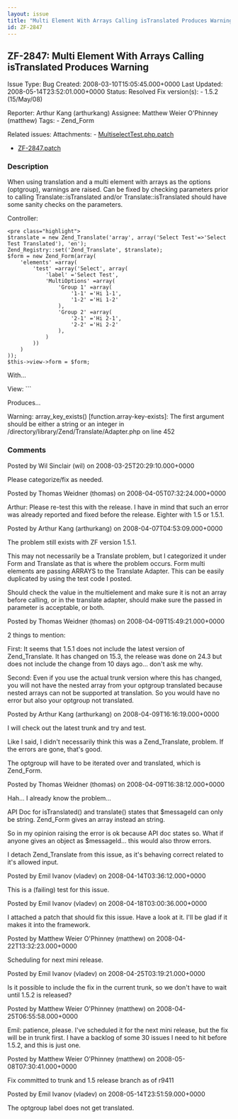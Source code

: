 ```yaml
---
layout: issue
title: "Multi Element With Arrays Calling isTranslated Produces Warning"
id: ZF-2847
---
```


ZF-2847: Multi Element With Arrays Calling isTranslated Produces Warning
------------------------------------------------------------------------

 Issue Type: Bug Created: 2008-03-10T15:05:45.000+0000 Last Updated: 2008-05-14T23:52:01.000+0000 Status: Resolved Fix version(s): - 1.5.2 (15/May/08)
 
 Reporter:  Arthur Kang (arthurkang)  Assignee:  Matthew Weier O'Phinney (matthew)  Tags: - Zend\_Form
 
 Related issues: 
 Attachments: - [MultiselectTest.php.patch](/issues/secure/attachment/11230/MultiselectTest.php.patch)
- [ZF-2847.patch](/issues/secure/attachment/11246/ZF-2847.patch)
 
### Description

When using translation and a multi element with arrays as the options (optgroup), warnings are raised. Can be fixed by checking parameters prior to calling Translate::isTranslated and/or Translate::isTranslated should have some sanity checks on the parameters.

Controller:

 
    <pre class="highlight">
    $translate = new Zend_Translate('array', array('Select Test'=>'Select Test Translated'), 'en');
    Zend_Registry::set('Zend_Translate', $translate);
    $form = new Zend_Form(array(
        'elements' =array(
            'test' =array('Select', array(
                'label' ='Select Test',
                'MultiOptions' =array(
                    'Group 1' =array(
                        '1-1' ='Hi 1-1',
                        '1-2' ='Hi 1-2'
                    ),
                    'Group 2' =array(
                        '2-1' ='Hi 2-1',
                        '2-2' ='Hi 2-2'
                    ),
                )
            ))
        )
    ));
    $this->view->form = $form;


With...

View: ```

Produces...

Warning: array\_key\_exists() [function.array-key-exists]: The first argument should be either a string or an integer in /directory/library/Zend/Translate/Adapter.php on line 452

 

 

### Comments

Posted by Wil Sinclair (wil) on 2008-03-25T20:29:10.000+0000

Please categorize/fix as needed.

 

 

Posted by Thomas Weidner (thomas) on 2008-04-05T07:32:24.000+0000

Arthur: Please re-test this with the release. I have in mind that such an error was already reported and fixed before the release. Eighter with 1.5 or 1.5.1.

 

 

Posted by Arthur Kang (arthurkang) on 2008-04-07T04:53:09.000+0000

The problem still exists with ZF version 1.5.1.

This may not necessarily be a Translate problem, but I categorized it under Form and Translate as that is where the problem occurs. Form multi elements are passing ARRAYS to the Translate Adapter. This can be easily duplicated by using the test code I posted.

Should check the value in the multielement and make sure it is not an array before calling, or in the translate adapter, should make sure the passed in parameter is acceptable, or both.

 

 

Posted by Thomas Weidner (thomas) on 2008-04-09T15:49:21.000+0000

2 things to mention:

First: It seems that 1.5.1 does not include the latest version of Zend\_Translate. It has changed on 15.3, the release was done on 24.3 but does not include the change from 10 days ago... don't ask me why.

Second: Even if you use the actual trunk version where this has changed, you will not have the nested array from your optgroup translated because nested arrays can not be supported at translation. So you would have no error but also your optgroup not translated.

 

 

Posted by Arthur Kang (arthurkang) on 2008-04-09T16:16:19.000+0000

I will check out the latest trunk and try and test.

Like I said, I didn't necessarily think this was a Zend\_Translate, problem. If the errors are gone, that's good.

The optgroup will have to be iterated over and translated, which is Zend\_Form.

 

 

Posted by Thomas Weidner (thomas) on 2008-04-09T16:38:12.000+0000

Hah... I already know the problem...

API Doc for isTranslated() and translate() states that $messageId can only be string. Zend\_Form gives an array instead an string.

So in my opinion raising the error is ok because API doc states so. What if anyone gives an object as $messageId... this would also throw errors.

I detach Zend\_Translate from this issue, as it's behaving correct related to it's allowed input.

 

 

Posted by Emil Ivanov (vladev) on 2008-04-14T03:36:12.000+0000

This is a (failing) test for this issue.

 

 

Posted by Emil Ivanov (vladev) on 2008-04-18T03:00:36.000+0000

I attached a patch that should fix this issue. Have a look at it. I'll be glad if it makes it into the framework.

 

 

Posted by Matthew Weier O'Phinney (matthew) on 2008-04-22T13:32:23.000+0000

Scheduling for next mini release.

 

 

Posted by Emil Ivanov (vladev) on 2008-04-25T03:19:21.000+0000

Is it possible to include the fix in the current trunk, so we don't have to wait until 1.5.2 is released?

 

 

Posted by Matthew Weier O'Phinney (matthew) on 2008-04-25T06:55:58.000+0000

Emil: patience, please. I've scheduled it for the next mini release, but the fix will be in trunk first. I have a backlog of some 30 issues I need to hit before 1.5.2, and this is just one.

 

 

Posted by Matthew Weier O'Phinney (matthew) on 2008-05-08T07:30:41.000+0000

Fix committed to trunk and 1.5 release branch as of r9411

 

 

Posted by Emil Ivanov (vladev) on 2008-05-14T23:51:59.000+0000

The optgroup label does not get translated.

 

 
